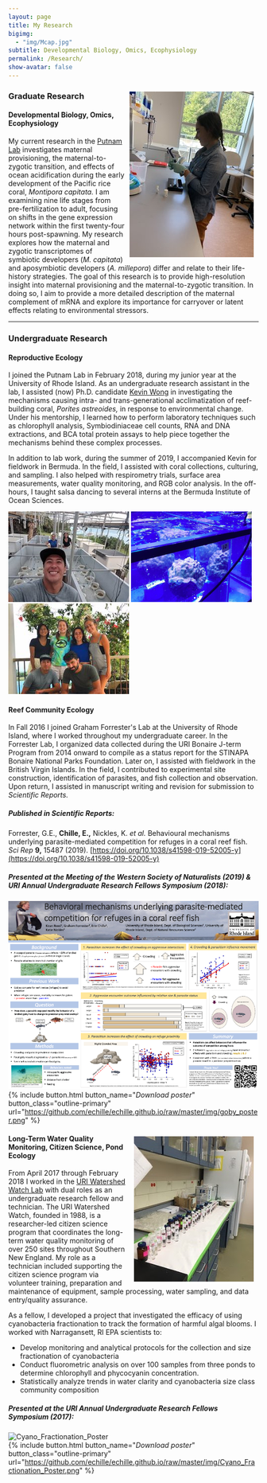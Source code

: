 ```yaml
---
layout: page  
title: My Research 
bigimg:
  - "img/Mcap.jpg"  
subtitle: Developmental Biology, Omics, Ecophysiology
permalink: /Research/  
show-avatar: false   
---
```


<img style="padding: 10px; float: right;" src="/img/EBDRkBVXoAE29bM.jpeg">

### Graduate Research

#### Developmental Biology, Omics, Ecophysiology

My current research in the [Putnam Lab](https://putnamlab.com) investigates maternal provisioning, the maternal-to-zygotic transition, and effects of ocean acidification during the early development of the Pacific rice coral, *Montipora capitata.* I am examining nine life stages from pre-fertilization to adult, focusing on shifts in the gene expression network within the first twenty-four hours post-spawning. My research explores how the maternal and zygotic transcriptomes of symbiotic developers (*M. capitata*) and aposymbiotic developers (*A. millepora*) differ and relate to their life-history strategies. The goal of this research is to provide high-resolution insight into maternal provisioning and the maternal-to-zygotic transition. In doing so, I aim to provide a more detailed description of the maternal complement of mRNA and explore its importance for carryover or latent effects relating to environmental stressors. 

---

### Undergraduate Research  

#### Reproductive Ecology  
I joined the Putnam Lab in February 2018, during my junior year at the University of Rhode Island. As an undergraduate research assistant in the lab, I assisted (now) Ph.D. candidate [Kevin Wong](https://kevinhwong1.github.io/) in investigating the mechanisms causing intra- and trans-generational acclimatization of reef-building coral, *Porites astreoides,* in response to environmental change. Under his mentorship, I learned how to perform laboratory techniques such as chlorophyll analysis, Symbiodiniaceae cell counts, RNA and DNA extractions, and BCA total protein assays to help piece together the mechanisms behind these complex processes.

In addition to lab work, during the summer of 2019, I accompanied Kevin for fieldwork in Bermuda. In the field, I assisted with coral collections, culturing, and sampling. I also helped with respirometry trials, surface area measurements, water quality monitoring, and RGB color analysis. In the off-hours, I taught salsa dancing to several interns at the  Bermuda Institute of Ocean Sciences.

![mesocosm](/img/D9oK6phXUAEs_cp.jpeg) ![BIOS1](/img/BIOS1.png) ![BIOS2](/img/BIOS2.jpg)

#### Reef Community Ecology  
In Fall 2016 I joined Graham Forrester's Lab at the University of Rhode Island, where I worked throughout my undergraduate career. In the Forrester Lab, I organized data collected during the URI Bonaire J-term Program from 2014 onward to compile as a status report for the STINAPA Bonaire National Parks Foundation. Later on, I assisted with fieldwork in the British Virgin Islands. In the field, I contributed to experimental site construction, identification of parasites, and fish collection and observation. Upon return, I assisted in manuscript writing and revision for submission to *Scientific Reports.*

##### Published in *Scientific Reports:*  
Forrester, G.E., **Chille, E.,** Nickles, K. *et al.* Behavioural mechanisms underlying parasite-mediated competition for refuges in a coral reef fish. *Sci Rep* **9,** 15487 (2019). [https://doi.org/10.1038/s41598-019-52005-y](https://doi.org/10.1038/s41598-019-52005-y)

##### Presented at the Meeting of the Western Society of Naturalists (2019) & URI Annual Undergraduate Research Fellows Symposium (2018):  
![Goby_Poster](/img/goby_poster.png)  
{% include button.html button_name="*Download poster*" button_class="outline-primary" url="https://github.com/echille/echille.github.io/raw/master/img/goby_poster.png" %}

<img style="padding: 10px; float: right;" src="/img/WW.jpg">

#### Long-Term Water Quality Monitoring, Citizen Science, Pond Ecology  
From April 2017 through February 2018 I worked in the [URI Watershed Watch Lab](https://web.uri.edu/watershedwatch/) with dual roles as an undergraduate research fellow and technician. The URI Watershed Watch, founded in 1988, is a researcher-led citizen science program that coordinates the long-term water quality monitoring of over 250 sites throughout Southern New England. My role as a technician included supporting the citizen science program via volunteer training, preparation and maintenance of equipment, sample processing, water sampling, and data entry/quality assurance. 

As a fellow, I developed a project that investigated the efficacy of using cyanobacteria fractionation to track the formation of harmful algal blooms. I worked with Narragansett, RI EPA scientists to:  
- Develop monitoring and analytical protocols for the collection and size fractionation of cyanobacteria
- Conduct fluorometric analysis on over 100 samples from three ponds to determine chlorophyll and phycocyanin concentration.
- Statistically analyze trends in water clarity and cyanobacteria size class community composition

##### Presented at the URI Annual Undergraduate Research Fellows Symposium (2017):  
![Cyano_Fractionation_Poster](/img/Cyano_Fractionation_Poster.png)  
{% include button.html button_name="*Download poster*" button_class="outline-primary" url="https://github.com/echille/echille.github.io/raw/master/img/Cyano_Fractionation_Poster.png" %}
